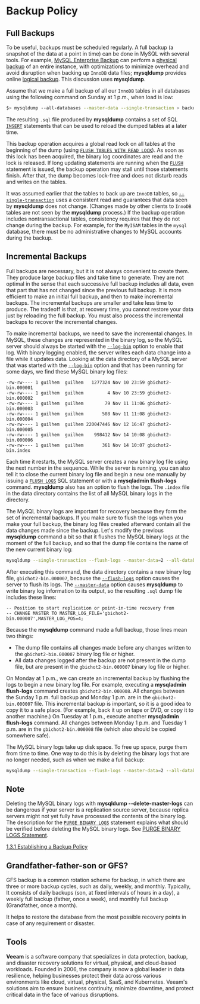 # Backup Policy

## Full Backups

To be useful, backups must be scheduled regularly. A full backup (a snapshot of the data at a point in time) can be done in MySQL with several tools. For example, [MySQL Enterprise Backup](https://dev.mysql.com/doc/refman/5.7/en/mysql-enterprise-backup.html) can perform a [physical backup](https://dev.mysql.com/doc/refman/5.7/en/glossary.html#glos_physical_backup) of an entire instance, with optimizations to minimize overhead and avoid disruption when backing up `InnoDB` data files; **mysqldump** provides online [logical backup](https://dev.mysql.com/doc/refman/5.7/en/glossary.html#glos_logical_backup). This discussion uses **mysqldump**.

Assume that we make a full backup of all our `InnoDB` tables in all databases using the following command on Sunday at 1 p.m., when load is low:

```bash
$> mysqldump --all-databases --master-data --single-transaction > backup_sunday_1_PM.sql
```

The resulting `.sql` file produced by **mysqldump** contains a set of SQL [`INSERT`](https://dev.mysql.com/doc/refman/5.7/en/insert.html) statements that can be used to reload the dumped tables at a later time.

This backup operation acquires a global read lock on all tables at the beginning of the dump (using [`FLUSH TABLES WITH READ LOCK`](https://dev.mysql.com/doc/refman/5.7/en/flush.html#flush-tables-with-read-lock)). As soon as this lock has been acquired, the binary log coordinates are read and the lock is released. If long updating statements are running when the [`FLUSH`](https://dev.mysql.com/doc/refman/5.7/en/flush.html) statement is issued, the backup operation may stall until those statements finish. After that, the dump becomes lock-free and does not disturb reads and writes on the tables.

It was assumed earlier that the tables to back up are `InnoDB` tables, so [`--single-transaction`](https://dev.mysql.com/doc/refman/5.7/en/mysqldump.html#option_mysqldump_single-transaction) uses a consistent read and guarantees that data seen by **mysqldump** does not change. (Changes made by other clients to `InnoDB` tables are not seen by the **mysqldump** process.) If the backup operation includes nontransactional tables, consistency requires that they do not change during the backup. For example, for the `MyISAM` tables in the `mysql` database, there must be no administrative changes to MySQL accounts during the backup.

## Incremental Backups

Full backups are necessary, but it is not always convenient to create them. They produce large backup files and take time to generate. They are not optimal in the sense that each successive full backup includes all data, even that part that has not changed since the previous full backup. It is more efficient to make an initial full backup, and then to make incremental backups. The incremental backups are smaller and take less time to produce. The tradeoff is that, at recovery time, you cannot restore your data just by reloading the full backup. You must also process the incremental backups to recover the incremental changes.

To make incremental backups, we need to save the incremental changes. In MySQL, these changes are represented in the binary log, so the MySQL server should always be started with the [`--log-bin`](https://dev.mysql.com/doc/refman/5.7/en/replication-options-binary-log.html#option_mysqld_log-bin) option to enable that log. With binary logging enabled, the server writes each data change into a file while it updates data. Looking at the data directory of a MySQL server that was started with the [`--log-bin`](https://dev.mysql.com/doc/refman/5.7/en/replication-options-binary-log.html#option_mysqld_log-bin) option and that has been running for some days, we find these MySQL binary log files:

```simple
-rw-rw---- 1 guilhem  guilhem   1277324 Nov 10 23:59 gbichot2-bin.000001
-rw-rw---- 1 guilhem  guilhem         4 Nov 10 23:59 gbichot2-bin.000002
-rw-rw---- 1 guilhem  guilhem        79 Nov 11 11:06 gbichot2-bin.000003
-rw-rw---- 1 guilhem  guilhem       508 Nov 11 11:08 gbichot2-bin.000004
-rw-rw---- 1 guilhem  guilhem 220047446 Nov 12 16:47 gbichot2-bin.000005
-rw-rw---- 1 guilhem  guilhem    998412 Nov 14 10:08 gbichot2-bin.000006
-rw-rw---- 1 guilhem  guilhem       361 Nov 14 10:07 gbichot2-bin.index
```

Each time it restarts, the MySQL server creates a new binary log file using the next number in the sequence. While the server is running, you can also tell it to close the current binary log file and begin a new one manually by issuing a [`FLUSH LOGS`](https://dev.mysql.com/doc/refman/5.7/en/flush.html#flush-logs) SQL statement or with a **mysqladmin flush-logs** command. **mysqldump** also has an option to flush the logs. The `.index` file in the data directory contains the list of all MySQL binary logs in the directory.

The MySQL binary logs are important for recovery because they form the set of incremental backups. If you make sure to flush the logs when you make your full backup, the binary log files created afterward contain all the data changes made since the backup. Let's modify the previous **mysqldump** command a bit so that it flushes the MySQL binary logs at the moment of the full backup, and so that the dump file contains the name of the new current binary log:

```bash
mysqldump --single-transaction --flush-logs --master-data=2 --all-databases > backup_sunday_1_PM.sql
```

After executing this command, the data directory contains a new binary log file, `gbichot2-bin.000007`, because the [`--flush-logs`](https://dev.mysql.com/doc/refman/5.7/en/mysqldump.html#option_mysqldump_flush-logs) option causes the server to flush its logs. The [`--master-data`](https://dev.mysql.com/doc/refman/5.7/en/mysqldump.html#option_mysqldump_master-data) option causes **mysqldump** to write binary log information to its output, so the resulting `.sql` dump file includes these lines:

```simple
-- Position to start replication or point-in-time recovery from
-- CHANGE MASTER TO MASTER_LOG_FILE='gbichot2-bin.000007',MASTER_LOG_POS=4;
```

Because the **mysqldump** command made a full backup, those lines mean two things:

- The dump file contains all changes made before any changes written to the `gbichot2-bin.000007` binary log file or higher.
- All data changes logged after the backup are not present in the dump file, but are present in the `gbichot2-bin.000007` binary log file or higher.

On Monday at 1 p.m., we can create an incremental backup by flushing the logs to begin a new binary log file. For example, executing a **mysqladmin flush-logs** command creates `gbichot2-bin.000008`. All changes between the Sunday 1 p.m. full backup and Monday 1 p.m. are in the `gbichot2-bin.000007` file. This incremental backup is important, so it is a good idea to copy it to a safe place. (For example, back it up on tape or DVD, or copy it to another machine.) On Tuesday at 1 p.m., execute another **mysqladmin flush-logs** command. All changes between Monday 1 p.m. and Tuesday 1 p.m. are in the `gbichot2-bin.000008` file (which also should be copied somewhere safe).

The MySQL binary logs take up disk space. To free up space, purge them from time to time. One way to do this is by deleting the binary logs that are no longer needed, such as when we make a full backup:

```bash
mysqldump --single-transaction --flush-logs --master-data=2 --all-databases --delete-master-logs > backup_sunday_1_PM.sql
```

## Note

Deleting the MySQL binary logs with **mysqldump --delete-master-logs** can be dangerous if your server is a replication source server, because replica servers might not yet fully have processed the contents of the binary log. The description for the [`PURGE BINARY LOGS`](https://dev.mysql.com/doc/refman/5.7/en/purge-binary-logs.html) statement explains what should be verified before deleting the MySQL binary logs. See [PURGE BINARY LOGS Statement](https://dev.mysql.com/doc/refman/5.7/en/purge-binary-logs.html).

[1.3.1 Establishing a Backup Policy](https://dev.mysql.com/doc/mysql-backup-excerpt/5.7/en/backup-policy.html)

## Grandfather-father-son or GFS?

GFS backup is a common rotation scheme for backup, in which there are three or more backup cycles, such as daily, weekly, and monthly. Typically, It consists of daily backups (son, at fixed intervals of hours in a day), a weekly full backup (father, once a week), and monthly full backup (Grandfather, once a month).

It helps to restore the database from the most possible recovery points in case of any requirement or disaster.

## Tools

**Veeam** is a software company that specializes in data protection, backup, and disaster recovery solutions for virtual, physical, and cloud-based workloads. Founded in 2006, the company is now a global leader in data resilience, helping businesses protect their data across various environments like cloud, virtual, physical, SaaS, and Kubernetes. Veeam's solutions aim to ensure business continuity, minimize downtime, and protect critical data in the face of various disruptions.
